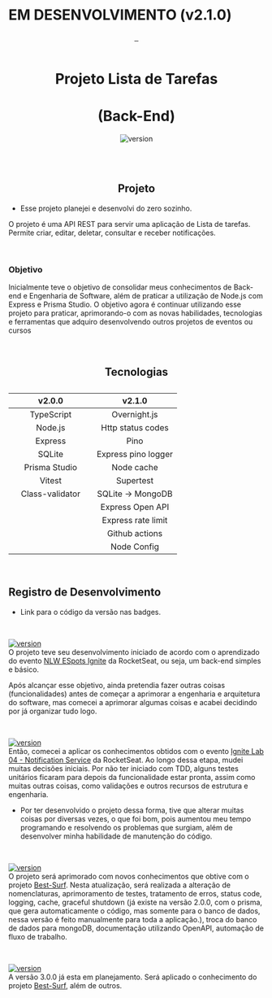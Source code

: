 # EM DESENVOLVIMENTO (v2.1.0)

<div align="center">
<a href="#projeto" target="_blank">
    <img align="center" src="https://img.shields.io/badge/-Projeto-05122A?style=flat&logo=Projeto" alt=""/>
  </a>
  <a href="#tecnologias">
     <img align="center" src="https://img.shields.io/badge/-Tecnologias-05122A?style=flat&logo=Tecnologias" alt=""/>
  </a>  
     <a href="#registro-de-desenvolvimento">
     <img align="center" src="https://img.shields.io/badge/-Registro%20de%20Desenvolvimento-05122A?style=flat&logo=Tecnologias" alt=""/>
     </a>

</div>

<br>

<div align="center">

# Projeto Lista de Tarefas


# (Back-End)
![version](https://img.shields.io/badge/version-2.0.0-white)


</div>

<br><br>

<div align="center">

## Projeto

</div>

- Esse projeto planejei e desenvolvi do zero sozinho. 


O projeto é uma API REST para servir uma aplicação de Lista de tarefas. Permite criar, editar, deletar, consultar e receber notificações.

<br>

### Objetivo 

Inicialmente teve o objetivo de consolidar meus conhecimentos de Back-end e Engenharia de Software, além de praticar a utilização de Node.js com Express e Prisma Studio. O objetivo agora é continuar utilizando esse projeto para praticar, aprimorando-o com as novas habilidades, tecnologias e ferramentas que adquiro desenvolvendo outros projetos de eventos ou cursos

<br>

<div align="center">

## Tecnologias

</div>


<table width="300px" align="center">
      <caption> 
      </caption>	         
       <thead>                      
               <th width="50%px" style="text-align:center" colspan="1">v2.0.0</th>                  
               <th width="50%px" style="text-align:center" colspan="2">v2.1.0</th>                  
       </thead>
       <tbody align="center">          
           <tr>                           
                <td colspan="1">TypeScript</th>                              
                <td colspan="2">Overnight.js</th>                              
           </tr>
           <tr>             
                 <td colspan="1">Node.js</th>     
                 <td colspan="2">Http status codes</th>                               
           </tr>           
            <tr>             
                 <td colspan="1">Express</th>          
                 <td colspan="2">Pino</th>
           </tr>           
            <tr>             
                 <td colspan="1">SQLite</th>           
                 <td colspan="2">Express pino logger</th>                
           </tr>           
            <tr>             
                 <td colspan="1">Prisma Studio</th>   
                 <td colspan="2">Node cache</th>   
            </tr>   
            <tr>             
                 <td colspan="1">Vitest</th>   
                 <td colspan="2">Supertest</th>                    
            </tr>  
            <tr>             
                 <td colspan="1">Class-validator</th>   
                 <td colspan="2">SQLite &#8594; MongoDB</th>   
            </tr>                             
                 <td colspan="1"></th>   
                 <td colspan="2">Express Open API</th>   
            </tr>     
            <tr>             
                 <td colspan="1"></th>   
                 <td colspan="2">Express rate limit</th>   
            </tr>  
            <tr>             
                 <td colspan="1"></th>   
                 <td colspan="2">Github actions</th>   
            </tr>
            <tr>             
                 <td colspan="1"></th>   
                 <td colspan="2">Node Config</th>   
            </tr>                     
       </tbody>
</table>

<br>

## Registro de Desenvolvimento

- Link para o código da versão nas badges.

<br>

<a href="" title="Não possui link da versão 1.0.0">![version](https://img.shields.io/badge/version-1.0.0-white)</a> 
<br>
O projeto teve seu desenvolvimento iniciado de acordo com o aprendizado do evento <a href="https://github.com/Lucasvmarangoni/NLW-Ignite-2022" target="_blank">NLW ESpots Ignite</a> da RocketSeat, ou seja, um back-end simples e básico.


Após alcançar esse objetivo, ainda pretendia fazer outras coisas (funcionalidades) antes de começar a aprimorar a engenharia e arquitetura do software, mas comecei a aprimorar algumas coisas e acabei decidindo por já organizar tudo logo.

<br>

<a href="https://github.com/Lucasvmarangoni/TaskList/tree/2690efd2b1ca82fe52ce211c912a0f021fd8d8eb" title="clique para ver o código da versão 2.0.0">![version](https://img.shields.io/badge/version-2.0.0-white)</a> 
<br>
Então, comecei a aplicar os conhecimentos obtidos com o evento <a href="https://github.com/Lucasvmarangoni/notifications-service" target="_blank">Ignite Lab 04 - Notification Service</a> da RocketSeat. Ao longo dessa etapa, mudei muitas decisões iniciais. Por não ter iniciado com TDD, alguns testes unitários ficaram para depois da funcionalidade estar pronta, assim como muitas outras coisas, como validações e outros recursos de estrutura e engenharia. 

- Por ter desenvolvido o projeto dessa forma, tive que alterar muitas coisas por diversas vezes, o que foi bom, pois aumentou meu tempo programando e resolvendo os problemas que surgiam, além de desenvolver minha habilidade de manutenção do código.

<br>

<a href="" title="clique para ver o código da versão 2.1.0">![version](https://img.shields.io/badge/version-2.1.0-black)</a> 
<br>
O projeto será aprimorado com novos conhecimentos que obtive com o projeto <a href="https://github.com/Lucasvmarangoni/Best-Surf" target="_blank">Best-Surf</a>.
Nesta atualização, será realizada a alteração de nomenclaturas, aprimoramento de testes, tratamento de erros, status code, logging, cache, graceful shutdown (já existe na versão 2.0.0, com o prisma, que gera automaticamente o código, mas somente para o banco de dados, nessa versão é feito manualmente para toda a aplicação.), troca do banco de dados para mongoDB, documentação utilizando OpenAPI, automação de fluxo de trabalho.

<br>

<a href="" title="Ainda em planejamento!">![version](https://img.shields.io/badge/version-3.0.0-white)</a> 
<br>
A versão 3.0.0 já esta em planejamento. Será aplicado o conhecimento do projeto <a href="https://github.com/Lucasvmarangoni/Best-Surf" target="_blank">Best-Surf</a>, além de outros.




